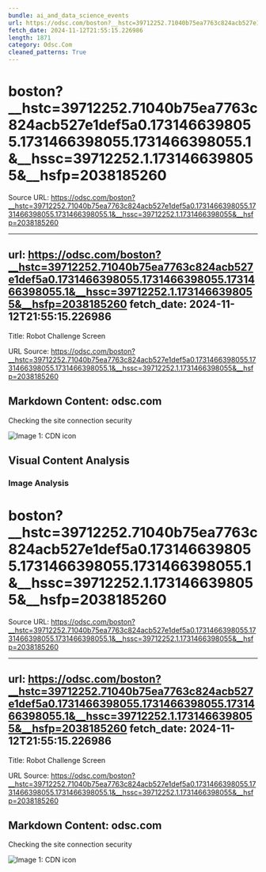 ```yaml
---
bundle: ai_and_data_science_events
url: https://odsc.com/boston?__hstc=39712252.71040b75ea7763c824acb527e1def5a0.1731466398055.1731466398055.1731466398055.1&__hssc=39712252.1.1731466398055&__hsfp=2038185260
fetch_date: 2024-11-12T21:55:15.226986
length: 1871
category: Odsc.Com
cleaned_patterns: True
---
```


# boston?__hstc=39712252.71040b75ea7763c824acb527e1def5a0.1731466398055.1731466398055.1731466398055.1&__hssc=39712252.1.1731466398055&__hsfp=2038185260

Source URL: https://odsc.com/boston?__hstc=39712252.71040b75ea7763c824acb527e1def5a0.1731466398055.1731466398055.1731466398055.1&__hssc=39712252.1.1731466398055&__hsfp=2038185260

---
url: https://odsc.com/boston?__hstc=39712252.71040b75ea7763c824acb527e1def5a0.1731466398055.1731466398055.1731466398055.1&__hssc=39712252.1.1731466398055&__hsfp=2038185260
fetch_date: 2024-11-12T21:55:15.226986
---

Title: Robot Challenge Screen

URL Source: https://odsc.com/boston?__hstc=39712252.71040b75ea7763c824acb527e1def5a0.1731466398055.1731466398055.1731466398055.1&__hssc=39712252.1.1731466398055&__hsfp=2038185260

Markdown Content:
odsc.com
--------

Checking the site connection security

![Image 1: CDN icon](https://d1rozh26tys225.cloudfront.net/loader.svg)


## Visual Content Analysis

### Image Analysis
# boston?__hstc=39712252.71040b75ea7763c824acb527e1def5a0.1731466398055.1731466398055.1731466398055.1&__hssc=39712252.1.1731466398055&__hsfp=2038185260

Source URL: https://odsc.com/boston?__hstc=39712252.71040b75ea7763c824acb527e1def5a0.1731466398055.1731466398055.1731466398055.1&__hssc=39712252.1.1731466398055&__hsfp=2038185260

---
url: https://odsc.com/boston?__hstc=39712252.71040b75ea7763c824acb527e1def5a0.1731466398055.1731466398055.1731466398055.1&__hssc=39712252.1.1731466398055&__hsfp=2038185260
fetch_date: 2024-11-12T21:55:15.226986
---

Title: Robot Challenge Screen

URL Source: https://odsc.com/boston?__hstc=39712252.71040b75ea7763c824acb527e1def5a0.1731466398055.1731466398055.1731466398055.1&__hssc=39712252.1.1731466398055&__hsfp=2038185260

Markdown Content:
odsc.com
--------

Checking the site connection security

![Image 1: CDN icon](https://d1rozh26tys225.cloudfront.net/loader.svg)
